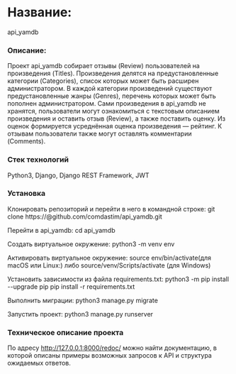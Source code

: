 # Название:
api_yamdb

### Описание:
Проект api_yamdb собирает отзывы (Review) пользователей на произведения (Titles). Произведения делятся на предустановленные категории (Categories), список которых может быть расширен администратором.
В каждой категории произведений существуют предустановленные жанры (Genres), перечень которых может быть пополнен администратором.
Сами произведения в api_yamdb не хранятся, пользователи могут ознакомиться с текстовым описанием произведения и оставить отзыв (Review), а также  поставить оценку. Из оценок формируется усреднённая оценка произведения — рейтинг.
К отзывам пользователи также могут оставлять комментарии (Comments). 

### Стек технологий
Python3, Django, Django REST Framework, JWT

### Установка
Клонировать репозиторий и перейти в него в командной строке:
git clone https://@github.com/comdastim/api_yamdb.git

Перейти в api_yamdb:
cd api_yamdb

Cоздать виртуальное окружение:
python3 -m venv env

Активировать виртуальное окружение:
source env/bin/activate(для macOS или Linux:) 
либо 
source/venv/Scripts/activate (для Windows)

Установить зависимости из файла requirements.txt:
python3 -m pip install --upgrade pip
pip install -r requirements.txt

Выполнить миграции:
python3 manage.py migrate

Запустить проект:
python3 manage.py runserver

### Техническое описание проекта
По адресу http://127.0.0.1:8000/redoc/  можно найти документацию, в которой описаны примеры возможных запросов к API и структура ожидаемых ответов.






